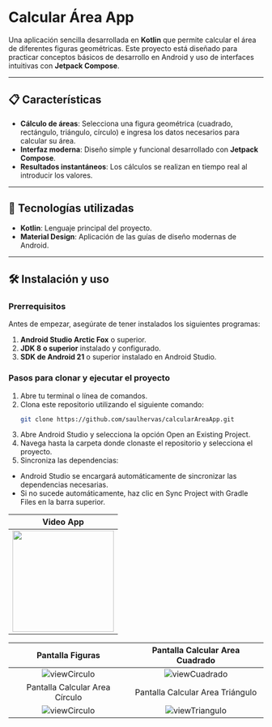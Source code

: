 # **Calcular Área App**  

Una aplicación sencilla desarrollada en **Kotlin** que permite calcular el área de diferentes figuras geométricas. Este proyecto está diseñado para practicar conceptos básicos de desarrollo en Android y uso de interfaces intuitivas con **Jetpack Compose**.  

---

## 📋 **Características**  

- **Cálculo de áreas**: Selecciona una figura geométrica (cuadrado, rectángulo, triángulo, círculo) e ingresa los datos necesarios para calcular su área.  
- **Interfaz moderna**: Diseño simple y funcional desarrollado con **Jetpack Compose**.  
- **Resultados instantáneos**: Los cálculos se realizan en tiempo real al introducir los valores.  

---

## 🚀 **Tecnologías utilizadas**  

- **Kotlin**: Lenguaje principal del proyecto.  
- **Material Design**: Aplicación de las guías de diseño modernas de Android.  

---

## 🛠️ **Instalación y uso**  

### **Prerrequisitos**  
Antes de empezar, asegúrate de tener instalados los siguientes programas:  
1. **Android Studio Arctic Fox** o superior.  
2. **JDK 8 o superior** instalado y configurado.  
3. **SDK de Android 21** o superior instalado en Android Studio.  

### **Pasos para clonar y ejecutar el proyecto**  

1. Abre tu terminal o línea de comandos.  
2. Clona este repositorio utilizando el siguiente comando:  
   ```bash
   git clone https://github.com/saulhervas/calcularAreaApp.git
3. Abre Android Studio y selecciona la opción Open an Existing Project.
4. Navega hasta la carpeta donde clonaste el repositorio y selecciona el proyecto.
5. Sincroniza las dependencias:
- Android Studio se encargará automáticamente de sincronizar las dependencias necesarias.
- Si no sucede automáticamente, haz clic en Sync Project with Gradle Files en la barra superior.
  

|                               Video App                                        | 
|:------------------------------------------------------------------------------:|
|   <img src="https://github.com/user-attachments/assets/8143ebde-a582-4c65-9886-f77accd86af5" width="200">   |





|                               Pantalla Figuras                              |                                   Pantalla Calcular Area Cuadrado                                |
|:------------------------------------------------------------------------------:|:------------------------------------------------------------------------------:|
|   ![viewCirculo](https://github.com/saulhervas/calcularAreaApp/assets/136034899/d72439b8-3424-4e61-a934-70dd746302af) |  ![viewCuadrado](https://github.com/saulhervas/calcularAreaApp/assets/136034899/3820d423-ce76-4d31-a093-cf8672c206ad)  |
|                               Pantalla Calcular Area Círculo                              |                                   Pantalla Calcular Area Triángulo                                   |
|  ![viewCirculo](https://github.com/saulhervas/calcularAreaApp/assets/136034899/fff88e52-274b-498f-95fc-7f557b58abee)  | ![viewTriangulo](https://github.com/saulhervas/calcularAreaApp/assets/136034899/725fee16-ade9-4f63-add4-447f8484a0b8)   |

 
